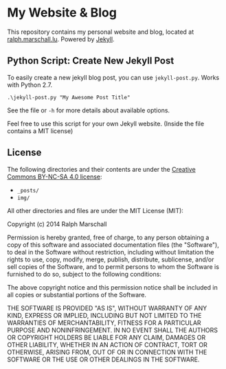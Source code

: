 My Website & Blog
===

This repository contains my personal website and blog, located at [ralph.marschall.lu](http://ralph.marschall.lu). Powered by [Jekyll](http://jekyllrb.com).


Python Script: Create New Jekyll Post
---

To easily create a new jekyll blog post, you can use `jekyll-post.py`. Works with Python 2.7.

	.\jekyll-post.py "My Awesome Post Title"
	
See the file or `-h` for more details about available options.

Feel free to use this script for your own Jekyll website. (Inside the file contains a MIT license)

License
---

The following directories and their contents are under the [Creative Commons BY-NC-SA 4.0 license](http://creativecommons.org/licenses/by-nc-sa/4.0/):

- `_posts/`
- `img/`

All other directories and files are under the MIT License (MIT):

Copyright (c) 2014 Ralph Marschall

Permission is hereby granted, free of charge, to any person obtaining a copy
of this software and associated documentation files (the "Software"), to deal
in the Software without restriction, including without limitation the rights
to use, copy, modify, merge, publish, distribute, sublicense, and/or sell
copies of the Software, and to permit persons to whom the Software is
furnished to do so, subject to the following conditions:

The above copyright notice and this permission notice shall be included in all
copies or substantial portions of the Software.

THE SOFTWARE IS PROVIDED "AS IS", WITHOUT WARRANTY OF ANY KIND, EXPRESS OR
IMPLIED, INCLUDING BUT NOT LIMITED TO THE WARRANTIES OF MERCHANTABILITY,
FITNESS FOR A PARTICULAR PURPOSE AND NONINFRINGEMENT. IN NO EVENT SHALL THE
AUTHORS OR COPYRIGHT HOLDERS BE LIABLE FOR ANY CLAIM, DAMAGES OR OTHER
LIABILITY, WHETHER IN AN ACTION OF CONTRACT, TORT OR OTHERWISE, ARISING FROM,
OUT OF OR IN CONNECTION WITH THE SOFTWARE OR THE USE OR OTHER DEALINGS IN THE
SOFTWARE.

